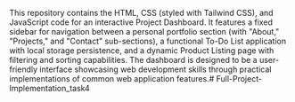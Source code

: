 This repository contains the HTML, CSS (styled with Tailwind CSS), and JavaScript code for an interactive Project Dashboard. It features a fixed sidebar for navigation between a personal portfolio section (with "About," "Projects," and "Contact" sub-sections), a functional To-Do List application with local storage persistence, and a dynamic Product Listing page with filtering and sorting capabilities. The dashboard is designed to be a user-friendly interface showcasing web development skills through practical implementations of common web application features.# Full-Project-Implementation_task4
